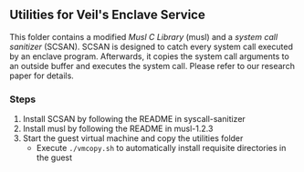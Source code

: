 ## Utilities for Veil's Enclave Service

This folder contains a modified *Musl C Library* (musl) and a *system call sanitizer* (SCSAN). SCSAN is designed to catch every system call executed by an enclave program. Afterwards, it copies the system call arguments to an outside buffer and executes the system call. Please refer to our research paper for details.

### Steps

1. Install SCSAN by following the README in syscall-sanitizer
2. Install musl by following the README in musl-1.2.3
3. Start the guest virtual machine and copy the utilities folder
    - Execute `./vmcopy.sh` to automatically install requisite directories in the guest
